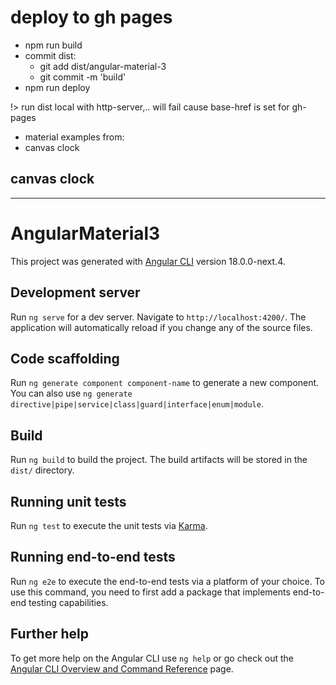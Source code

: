

# deploy to gh pages
- npm run build
- commit dist:
  - git add dist/angular-material-3
  - git commit -m 'build'
- npm run deploy

!> run dist local with http-server,.. will fail cause base-href is set for gh-pages   

- material examples from:
- canvas clock

## canvas clock


---

# AngularMaterial3

This project was generated with [Angular CLI](https://github.com/angular/angular-cli) version 18.0.0-next.4.

## Development server

Run `ng serve` for a dev server. Navigate to `http://localhost:4200/`. The application will automatically reload if you change any of the source files.

## Code scaffolding

Run `ng generate component component-name` to generate a new component. You can also use `ng generate directive|pipe|service|class|guard|interface|enum|module`.

## Build

Run `ng build` to build the project. The build artifacts will be stored in the `dist/` directory.

## Running unit tests

Run `ng test` to execute the unit tests via [Karma](https://karma-runner.github.io).

## Running end-to-end tests

Run `ng e2e` to execute the end-to-end tests via a platform of your choice. To use this command, you need to first add a package that implements end-to-end testing capabilities.

## Further help

To get more help on the Angular CLI use `ng help` or go check out the [Angular CLI Overview and Command Reference](https://angular.io/cli) page.
